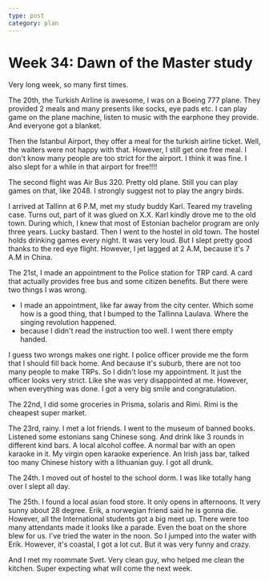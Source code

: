 ```yaml
---
type: post
category: plan
---
```


# Week 34: Dawn of the Master study

Very long week, so many first times.

The 20th, the Turkish Airline is awesome, I was on a Boeing 777 plane. They provided 2 meals and many presents like socks, eye pads etc. I can play game on the plane machine, listen to music with the earphone they provide. And everyone got a blanket.

Then the Istanbul Airport, they offer a meal for the turkish airline ticket. Well, the waiters were not happy with that. However, I still get one free meal. I don't know many people are too strict for the airport. I think it was fine. I also slept for a while in that airport for free!!!!

The second flight was Air Bus 320. Pretty old plane. Still you can play games on that, like 2048. I strongly suggest not to play the angry birds.

I arrived at Tallinn at 6 P.M, met my study buddy Karl. Teared my traveling case. Turns out, part of it was glued on X.X. Karl kindly drove me to the old town. During which, I knew that most of Estonian bachelor program are only three years. Lucky bastard. Then I went to the hostel in old town. The hostel holds drinking games every night. It was very loud. But I slept pretty good thanks to the red eye flight. However, I jet lagged at 2 A.M, because it's 7 A.M in China.

The 21st, I made an appointment to the Police station for TRP card. A card that actually provides free bus and some citizen benefits. But there were two things I was wrong. 

- I made an appointment, like far away from the city center. Which some how is a good thing, that I bumped to the Tallinna Laulava. Where the singing revolution happened.
- because I didn't read the instruction too well. I went there empty handed.

I guess two wrongs makes one right. I police officer provide me the form that I should fill back home. And because it's suburb, there are not too many people to make TRPs. So I didn't lose my appointment. It just the officer looks very strict. Like she was very disappointed at me. However, when everything was done. I got a very big smile and congratulation.

The 22nd, I did some groceries in Prisma, solaris and Rimi. Rimi is the cheapest super market.

The 23rd, rainy. I met a lot friends. I went to the museum of banned books. Listened some estonians sang Chinese song. And drink like 3 rounds in different kind bars. A local alcohol coffee. A normal bar with an open karaoke in it. My virgin open karaoke experience. An Irish jass bar, talked too many Chinese history with a lithuanian guy. I got all drunk.

The 24th. I moved out of hostel to the school dorm. I was like totally hang over I slept all day.

The 25th. I found a local asian food store. It only opens in afternoons. It very sunny about 28 degree. Erik, a norwegian friend said he is gonna die. However, all the International students got a big meet up. There were too many attendants made it looks like a parade. Even the boat on the shore blew for us. I've tried the water in the noon. So I jumped into the water with Erik. However, it's coastal, I got a lot cut. But it was very funny and crazy.

And I met my roommate Svet. Very clean guy, who helped me clean the kitchen. Super expecting what will come the next week.